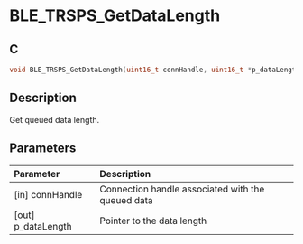 # BLE_TRSPS_GetDataLength

## C

```c
void BLE_TRSPS_GetDataLength(uint16_t connHandle, uint16_t *p_dataLength);
```

## Description

Get queued data length.

## Parameters

|Parameter|Description|
|:---|:---|
|\[in\] connHandle|Connection handle associated with the queued data|
|\[out\] p_dataLength|Pointer to the data length|

